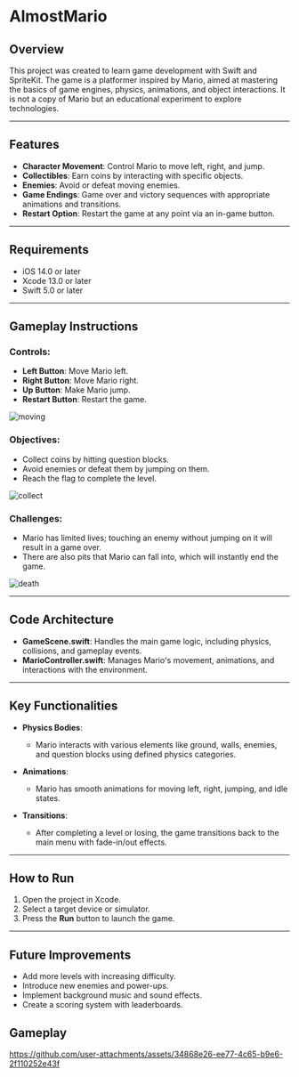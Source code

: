 # AlmostMario


## Overview

This project was created to learn game development with Swift and SpriteKit. The game is a platformer inspired by Mario, aimed at mastering the basics of game engines, physics, animations, and object interactions. It is not a copy of Mario but an educational experiment to explore technologies.

---

## Features

- **Character Movement**: Control Mario to move left, right, and jump.
- **Collectibles**: Earn coins by interacting with specific objects.
- **Enemies**: Avoid or defeat moving enemies.
- **Game Endings**: Game over and victory sequences with appropriate animations and transitions.
- **Restart Option**: Restart the game at any point via an in-game button.

---

## Requirements

- iOS 14.0 or later
- Xcode 13.0 or later
- Swift 5.0 or later

---

## Gameplay Instructions

### **Controls**:
   - **Left Button**: Move Mario left.
   - **Right Button**: Move Mario right.
   - **Up Button**: Make Mario jump.
   - **Restart Button**: Restart the game.

![moving](https://github.com/user-attachments/assets/d08a69ef-02b9-405c-b173-a76b26e00648)


### **Objectives**:
   - Collect coins by hitting question blocks.
   - Avoid enemies or defeat them by jumping on them.
   - Reach the flag to complete the level.

![collect](https://github.com/user-attachments/assets/70c247a2-f821-4045-b2f6-261b67ad5e3b)


### **Challenges**:
   - Mario has limited lives; touching an enemy without jumping on it will result in a game over.
   - There are also pits that Mario can fall into, which will instantly end the game.

![death](https://github.com/user-attachments/assets/723d489a-bf02-4af2-aa53-0933b4af0daa)


---

## Code Architecture

- **GameScene.swift**: Handles the main game logic, including physics, collisions, and gameplay events.
- **MarioController.swift**: Manages Mario's movement, animations, and interactions with the environment.

---

## Key Functionalities

- **Physics Bodies**:
  - Mario interacts with various elements like ground, walls, enemies, and question blocks using defined physics categories.
  
- **Animations**:
  - Mario has smooth animations for moving left, right, jumping, and idle states.
  
- **Transitions**:
  - After completing a level or losing, the game transitions back to the main menu with fade-in/out effects.

---

## How to Run

1. Open the project in Xcode.
2. Select a target device or simulator.
3. Press the **Run** button to launch the game.

---

## Future Improvements

- Add more levels with increasing difficulty.
- Introduce new enemies and power-ups.
- Implement background music and sound effects.
- Create a scoring system with leaderboards.

## Gameplay

https://github.com/user-attachments/assets/34868e26-ee77-4c65-b9e6-2f110252e43f

